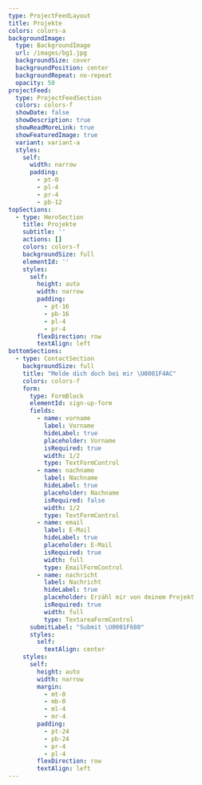 ```yaml
---
type: ProjectFeedLayout
title: Projekte
colors: colors-a
backgroundImage:
  type: BackgroundImage
  url: /images/bg1.jpg
  backgroundSize: cover
  backgroundPosition: center
  backgroundRepeat: no-repeat
  opacity: 50
projectFeed:
  type: ProjectFeedSection
  colors: colors-f
  showDate: false
  showDescription: true
  showReadMoreLink: true
  showFeaturedImage: true
  variant: variant-a
  styles:
    self:
      width: narrow
      padding:
        - pt-0
        - pl-4
        - pr-4
        - pb-12
topSections:
  - type: HeroSection
    title: Projekte
    subtitle: ''
    actions: []
    colors: colors-f
    backgroundSize: full
    elementId: ''
    styles:
      self:
        height: auto
        width: narrow
        padding:
          - pt-16
          - pb-16
          - pl-4
          - pr-4
        flexDirection: row
        textAlign: left
bottomSections:
  - type: ContactSection
    backgroundSize: full
    title: "Melde dich doch bei mir \U0001F4AC"
    colors: colors-f
    form:
      type: FormBlock
      elementId: sign-up-form
      fields:
        - name: vorname
          label: Vorname
          hideLabel: true
          placeholder: Vorname
          isRequired: true
          width: 1/2
          type: TextFormControl
        - name: nachname
          label: Nachname
          hideLabel: true
          placeholder: Nachname
          isRequired: false
          width: 1/2
          type: TextFormControl
        - name: email
          label: E-Mail
          hideLabel: true
          placeholder: E-Mail
          isRequired: true
          width: full
          type: EmailFormControl
        - name: nachricht
          label: Nachricht
          hideLabel: true
          placeholder: Erzähl mir von deinem Projekt
          isRequired: true
          width: full
          type: TextareaFormControl
      submitLabel: "Submit \U0001F680"
      styles:
        self:
          textAlign: center
    styles:
      self:
        height: auto
        width: narrow
        margin:
          - mt-0
          - mb-0
          - ml-4
          - mr-4
        padding:
          - pt-24
          - pb-24
          - pr-4
          - pl-4
        flexDirection: row
        textAlign: left
---
```

